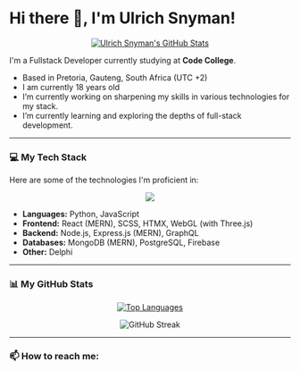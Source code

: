 # Hi there 👋, I'm Ulrich Snyman!

<p align="center">
  <a href="https://github.com/UlrichSnyman">
    <img src="https://github-readme-stats.vercel.app/api?username=UlrichSnyman&show_icons=true&theme=dracula&count_private=true" alt="Ulrich Snyman's GitHub Stats" />
  </a>
</p>

I'm a Fullstack Developer currently studying at **Code College**.

- Based in Pretoria, Gauteng, South Africa (UTC +2)
- I am currently 18 years old
- I’m currently working on sharpening my skills in various technologies for my stack.
- I’m currently learning and exploring the depths of full-stack development.

---

### 💻 My Tech Stack

Here are some of the technologies I'm proficient in:

<p align="center">
  <a href="https://skillicons.dev">
    <img src="https://skillicons.dev/icons?i=python,js,react,nodejs,express,mongodb,scss,postgresql,firebase,graphql,threejs,html,css" />
  </a>
</p>

*   **Languages:** Python, JavaScript
*   **Frontend:** React (MERN), SCSS, HTMX, WebGL (with Three.js)
*   **Backend:** Node.js, Express.js (MERN), GraphQL
*   **Databases:** MongoDB (MERN), PostgreSQL, Firebase
*   **Other:** Delphi

---

### 📊 My GitHub Stats

<p align="center">
  <a href="https://github.com/UlrichSnyman">
    <img src="https://github-readme-stats.vercel.app/api/top-langs/?username=UlrichSnyman&layout=compact&theme=dracula" alt="Top Languages" />
  </a>
</p>

<p align="center">
  <img src="https://github-readme-streak-stats.herokuapp.com/?user=UlrichSnyman&theme=dracula" alt="GitHub Streak" />
</p>

---

### 📫 How to reach me:

<!-- Add your social media links here -->
<!-- Example: -->
<!-- <a href="https://www.linkedin.com/in/your-linkedin-profile/"><img src="https://img.shields.io/badge/LinkedIn-0077B5?style=for-the-badge&logo=linkedin&logoColor=white" alt="LinkedIn"/></a> -->
<!-- <a href="https://twitter.com/your-twitter-handle"><img src="https://img.shields.io/badge/Twitter-1DA1F2?style=for-the-badge&logo=twitter&logoColor=white" alt="Twitter"/></a> -->

